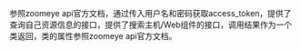 参照zoomeye api官方文档，通过传入用户名和密码获取access_token，提供了查询自己资源信息的接口，提供了搜索主机/Web组件的接口，调用结果作为一个类返回，类的属性参照zoomeye api官方文档。
